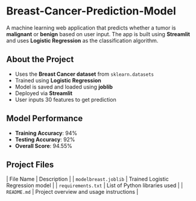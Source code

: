 # Breast-Cancer-Prediction-Model

A machine learning web application that predicts whether a tumor is **malignant** or **benign** based on user input. 
The app is built using **Streamlit** and uses **Logistic Regression** as the classification algorithm.

## About the Project

- Uses the **Breast Cancer dataset** from `sklearn.datasets`
- Trained using **Logistic Regression**
- Model is saved and loaded using **joblib**
- Deployed via **Streamlit**
- User inputs 30 features to get prediction

## Model Performance

- **Training Accuracy**: 94%
- **Testing Accuracy**: 92%
- **Overall Score**: 94.55%

## Project Files

| File Name                 | Description                                     |
| `modelbreast.joblib`      | Trained Logistic Regression model              |
| `requirements.txt`        | List of Python libraries used                  |
| `README.md`               | Project overview and usage instructions        |
